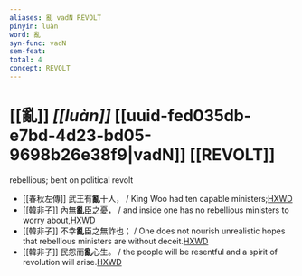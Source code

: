 ```yaml
---
aliases: 亂 vadN REVOLT
pinyin: luàn
word: 亂
syn-func: vadN
sem-feat: 
total: 4
concept: REVOLT 
---
```

# [[亂]] *[[luàn]]*  [[uuid-fed035db-e7bd-4d23-bd05-9698b26e38f9|vadN]] [[REVOLT]]
rebellious; bent on political revolt
 - [[春秋左傳]] 武王有**亂**十人， / King Woo had ten capable ministers;[HXWD](https://hxwd.org/textview.html?location=KR1e0001_tls_009-721a.7)
 - [[韓非子]] 內無**亂**臣之憂， / and inside one has no rebellious ministers to worry about,[HXWD](https://hxwd.org/textview.html?location=KR3c0005_tls_014-66a.4)
 - [[韓非子]] 不幸**亂**臣之無詐也； / One does not nourish unrealistic hopes that rebellious ministers are without deceit.[HXWD](https://hxwd.org/textview.html?location=KR3c0005_tls_026-17a.3)
 - [[韓非子]] 民怨而**亂**心生。 / the people will be resentful and a spirit of revolution will arise.[HXWD](https://hxwd.org/textview.html?location=KR3c0005_tls_047-30a.8)